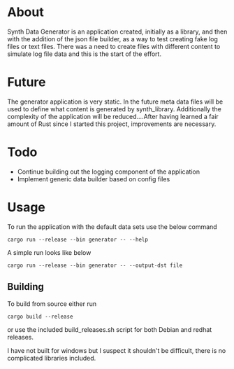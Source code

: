 # About
Synth Data Generator is an application created, initially as a library, and then with the addition of the json file builder, as a way to test creating fake log files or text files. There was a need to create files with different content to simulate log file data and this is the start of the effort.

# Future
The generator application is very static. In the future meta data files will be used to define what content is generated by synth_library. Additionally the complexity of the application will be reduced....After having learned a fair amount of Rust since I started this project, improvements are necessary.

# Todo
* Continue building out the logging component of the application
* Implement generic data builder based on config files

# Usage

To run the application with the default data sets use the below command
```
cargo run --release --bin generator -- --help
```

A simple run looks like below
```
cargo run --release --bin generator -- --output-dst file
```

## Building
To build from source either run
```
cargo build --release
```
or use the included build_releases.sh script for both Debian and redhat releases.

I have not built for windows but I suspect it shouldn't be difficult, there is no complicated libraries included.